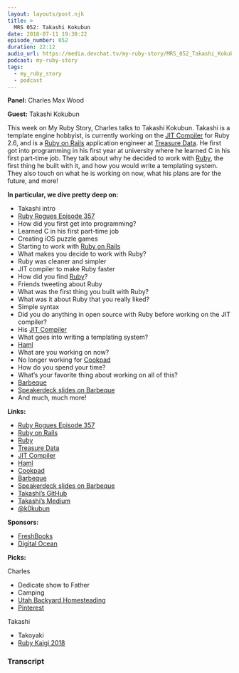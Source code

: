 ```yaml
---
layout: layouts/post.njk
title: >
  MRS 052: Takashi Kokubun
date: 2018-07-11 19:30:22
episode_number: 052
duration: 22:12
audio_url: https://media.devchat.tv/my-ruby-story/MRS_052_Takashi_Kokubun.mp3
podcast: my-ruby-story
tags:
  - my_ruby_story
  - podcast
---
```


**Panel:** Charles Max Wood

**Guest:** Takashi Kokubun

This week on My Ruby Story, Charles talks to Takashi Kokubun. Takashi is a template engine hobbyist, is currently working on the [JIT Compiler](https://github.com/k0kubun/llrb) for Ruby 2.6, and is a [Ruby on Rails](https://rubyonrails.org/) application engineer at [Treasure Data](https://www.treasuredata.com/). He first got into programming in his first year at university where he learned C in his first part-time job. They talk about why he decided to work with [Ruby](https://www.ruby-lang.org/en/), the first thing he built with it, and how you would write a templating system. They also touch on what he is working on now, what his plans are for the future, and more!

**In particular, we dive pretty deep on:**

- Takashi intro
- [Ruby Rogues Episode 357](https://devchat.tv/ruby-rogues/rr-357-ruby-3-with-takashi-kokubun)
- How did you first get into programming?
- Learned C in his first part-time job
- Creating iOS puzzle games
- Starting to work with [Ruby on Rails](https://rubyonrails.org/)
- What makes you decide to work with Ruby?
- Ruby was cleaner and simpler
- JIT compiler to make Ruby faster
- How did you find [Ruby](https://www.ruby-lang.org/en/)?
- Friends tweeting about Ruby
- What was the first thing you built with Ruby?
- What was it about Ruby that you really liked?
- Simple syntax
- Did you do anything in open source with Ruby before working on the JIT compiler?
- His [JIT Compiler](https://github.com/k0kubun/llrb)
- What goes into writing a templating system?
- [Haml](https://haml.info/)
- What are you working on now?
- No longer working for [Cookpad](https://cookpad.com/us?via=jp)
- How do you spend your time?
- What’s your favorite thing about working on all of this?
- [Barbeque](https://github.com/cookpad/barbeque)
- [Speakerdeck slides on Barbeque](https://speakerdeck.com/k0kubun/scalable-job-queue-system-built-with-docker)
- And much, much more!

**Links:**

- [Ruby Rogues Episode 357](https://devchat.tv/ruby-rogues/rr-357-ruby-3-with-takashi-kokubun)
- [Ruby on Rails](https://rubyonrails.org/)
- [Ruby](https://www.ruby-lang.org/en/)
- [Treasure Data](https://www.treasuredata.com/)
- [JIT Compiler](https://github.com/k0kubun/llrb)
- [Haml](https://haml.info/)
- [Cookpad](https://cookpad.com/us?via=jp)
- [Barbeque](https://github.com/cookpad/barbeque)
- [Speakerdeck slides on Barbeque](https://speakerdeck.com/k0kubun/scalable-job-queue-system-built-with-docker)
- [Takashi’s GitHub](https://github.com/k0kubun)
- [Takashi’s Medium](https://medium.com/@k0kubun)
- [@k0kubun](https://twitter.com/k0kubun?lang=en)

**Sponsors:**

- [FreshBooks](https://www.freshbooks.com/invoice?ref=11731&utm_source=pbm&utm_medium=affiliate-program&utm_influencer=419364&utm_campaign=podcast-influencers)
- [Digital Ocean](https://www.digitalocean.com/)

**Picks:**

Charles

- Dedicate show to Father
- Camping
- [Utah Backyard Homesteading](https://www.facebook.com/groups/UtahBackyardHomesteading/)
- [Pinterest](https://www.pinterest.com/)

Takashi

- Takoyaki
- [Ruby Kaigi 2018](https://rubykaigi.org/2018)

### Transcript
